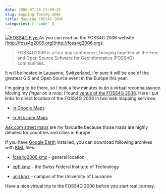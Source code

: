 ```yaml
---
date: 2006-07-20 23:09:20
slug: mapping-foss4g-2006
title: Mapping FOSS4G 2006
categories: [ "code" ]
---
```


[![FOSS4G Flyer](/images/logos/foss4g2006-flyer.png)](http://www.foss4g2006.org/site/pdf/FOSS4G2006_Flyer.pdf)As you can read on the FOSS4G 2006 website [http://foss4g2006.org](http://foss4g2006.org):


> FOSS4G2006 is a four day conference, bringing together all the Free and Open Source Software for Geoinformatics (FOSS4G) communities.



It will be hosted in Lausanne, Switzerland. I'm sure it will be one of the greatest GIS and Open Source event in the Europe this year.







I'm going to be there, so I took a few minutes to do a virtual reconnaissance. Moving my _finger on a map_, I found [venue of the FOSS4G 2006](http://www.foss4g2006.org/internalPage.py?pageId=10&confId=1). Here I put links to direct location of the FOSS4G 2006 in two web mapping services:




  * [in Google Maps](http://local.google.com/maps?hl=en&ie=UTF8&om=1&ll=46.5223,6.5763&spn=0.035435,0.07184)


  * [in Ask.com Maps](http://maps.ask.com/maps?l=lt%3D46.519303864%7Clg%3D6.5766048431%7Cal%3D-1%7Ccx%3D76623%7Ccy%3D-613730%7Czm%3D5%7Cvt%3D0~lt%3D46.51957%7Clg%3D6.56567%7Cad%3DLocal%20Road%20(25%20mph)%2C%20Ecublens%3AFre%2C%20Vaud%3AFre%201024%20CHE%7Csd%3D1%7Cdm%3D0~lt%3D46.51933%7Clg%3D6.57659%7Cad%3D1%3AFRE%2C%20Saint-Sulpice%3AFre%2C%20Vaud%3AFre%201025%20CHE%7Csd%3D0%7Cdm%3D0~#1)



[Ask.com street maps](http://maps.ask.com) are my favourite because those maps are highly detailed for countries and cities in Europe.

If you have [Google Earth](http://earth.google.com) installed, you can download following archives with [KML](http://earth.google.com/kml/) files:




  * [foss4g2006.kmz](/download/data/ge/foss4g2006.kmz) - general location


  * [epfl.kmz](/download/data/ge/epfl.kmz) - the Swiss Federal Institute of Technology


  * [unil.kmz](/download/data/ge/unil.kmz) - campus of the University of Lausanne








Have a nice virtual trip to the FOSS4G 2006 before you start real journey.

